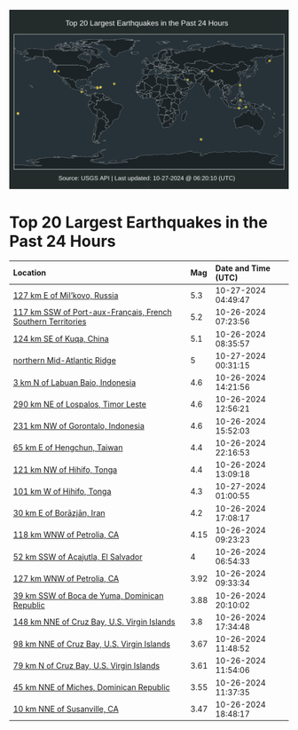 ![Map](./map.png)

# Top 20 Largest Earthquakes in the Past 24 Hours

| Location | Mag | Date and Time (UTC) |
|:---|:---|:---|
| [127 km E of Mil’kovo, Russia](https://earthquake.usgs.gov/earthquakes/eventpage/us7000nnff) | 5.3 | 10-27-2024 04:49:47 |
| [117 km SSW of Port-aux-Français, French Southern Territories](https://earthquake.usgs.gov/earthquakes/eventpage/us7000nnai) | 5.2 | 10-26-2024 07:23:56 |
| [124 km SE of Kuqa, China](https://earthquake.usgs.gov/earthquakes/eventpage/us7000nnak) | 5.1 | 10-26-2024 08:35:57 |
| [northern Mid-Atlantic Ridge](https://earthquake.usgs.gov/earthquakes/eventpage/us7000nneu) | 5 | 10-27-2024 00:31:15 |
| [3 km N of Labuan Bajo, Indonesia](https://earthquake.usgs.gov/earthquakes/eventpage/us7000nnc7) | 4.6 | 10-26-2024 14:21:56 |
| [290 km NE of Lospalos, Timor Leste](https://earthquake.usgs.gov/earthquakes/eventpage/us7000nnbu) | 4.6 | 10-26-2024 12:56:21 |
| [231 km NW of Gorontalo, Indonesia](https://earthquake.usgs.gov/earthquakes/eventpage/us7000nnck) | 4.6 | 10-26-2024 15:52:03 |
| [65 km E of Hengchun, Taiwan](https://earthquake.usgs.gov/earthquakes/eventpage/us7000nne2) | 4.4 | 10-26-2024 22:16:53 |
| [121 km NW of Hihifo, Tonga](https://earthquake.usgs.gov/earthquakes/eventpage/us7000nnc4) | 4.4 | 10-26-2024 13:09:18 |
| [101 km W of Hihifo, Tonga](https://earthquake.usgs.gov/earthquakes/eventpage/us7000nnev) | 4.3 | 10-27-2024 01:00:55 |
| [30 km E of Borāzjān, Iran](https://earthquake.usgs.gov/earthquakes/eventpage/us7000nncw) | 4.2 | 10-26-2024 17:08:17 |
| [118 km WNW of Petrolia, CA](https://earthquake.usgs.gov/earthquakes/eventpage/nc75079016) | 4.15 | 10-26-2024 09:23:23 |
| [52 km SSW of Acajutla, El Salvador](https://earthquake.usgs.gov/earthquakes/eventpage/us7000nnaf) | 4 | 10-26-2024 06:54:33 |
| [127 km WNW of Petrolia, CA](https://earthquake.usgs.gov/earthquakes/eventpage/nc75079026) | 3.92 | 10-26-2024 09:33:34 |
| [39 km SSW of Boca de Yuma, Dominican Republic](https://earthquake.usgs.gov/earthquakes/eventpage/pr2024300004) | 3.88 | 10-26-2024 20:10:02 |
| [148 km NNE of Cruz Bay, U.S. Virgin Islands](https://earthquake.usgs.gov/earthquakes/eventpage/pr2024300003) | 3.8 | 10-26-2024 17:34:48 |
| [98 km NNE of Cruz Bay, U.S. Virgin Islands](https://earthquake.usgs.gov/earthquakes/eventpage/pr2024300000) | 3.67 | 10-26-2024 11:48:52 |
| [79 km N of Cruz Bay, U.S. Virgin Islands](https://earthquake.usgs.gov/earthquakes/eventpage/pr2024300002) | 3.61 | 10-26-2024 11:54:06 |
| [45 km NNE of Miches, Dominican Republic](https://earthquake.usgs.gov/earthquakes/eventpage/pr2024300001) | 3.55 | 10-26-2024 11:37:35 |
| [10 km NNE of Susanville, CA](https://earthquake.usgs.gov/earthquakes/eventpage/nc75079251) | 3.47 | 10-26-2024 18:48:17 |
